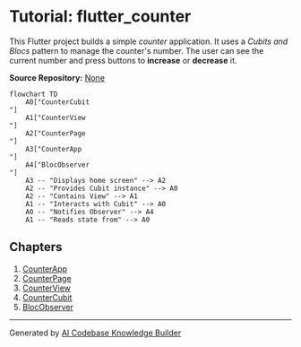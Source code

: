 # Tutorial: flutter_counter

This Flutter project builds a simple *counter* application.
It uses a *Cubits and Blocs* pattern to manage the counter's number.
The user can see the current number and press buttons to **increase** or **decrease** it.


**Source Repository:** [None](None)

```mermaid
flowchart TD
    A0["CounterCubit
"]
    A1["CounterView
"]
    A2["CounterPage
"]
    A3["CounterApp
"]
    A4["BlocObserver
"]
    A3 -- "Displays home screen" --> A2
    A2 -- "Provides Cubit instance" --> A0
    A2 -- "Contains View" --> A1
    A1 -- "Interacts with Cubit" --> A0
    A0 -- "Notifies Observer" --> A4
    A1 -- "Reads state from" --> A0
```

## Chapters

1. [CounterApp
](01_counterapp_.md)
2. [CounterPage
](02_counterpage_.md)
3. [CounterView
](03_counterview_.md)
4. [CounterCubit
](04_countercubit_.md)
5. [BlocObserver
](05_blocobserver_.md)


---

Generated by [AI Codebase Knowledge Builder](https://github.com/The-Pocket/Tutorial-Codebase-Knowledge)